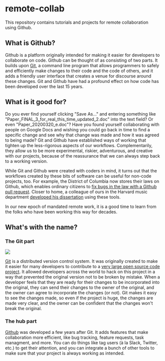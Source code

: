 # remote-collab

This repository contains tutorials and projects for remote collaboration using Github.

## What is Github?

Github is a platform originally intended for making it easier for developers to collaborate on code. Github can be thought of as consisting of two parts. It builds upon [Git](https://git-scm.com), a command line program that allows programmers to safely and efficiently make changes to their code and the code of others, and it adds a friendly user interface that creates a venue for discourse around these changes. Git and Github have had a profound effect on how code has been developed over the last 15 years.

## What is it good for?

Do you ever find yourself clicking "Save As…" and entering something like "Paper\_FINAL\_3\_for\_real\_this\_time\_updated\_2.doc" into the text field? Or even "Paper\_20200320\_e.doc"? Have you found yourself collaborating with people on Google Docs and wishing you could go back in time to find a specific change and see why that change was made and how it was agreed to being made? Git and Github have established ways of working that tighten up the less-rigorous aspects of our workflows. Complementarily, they allow us to be more experimental, riskier, adventurous, and creative with our projects, because of the reassurance that we can always step back to a working version.

While Git and Github were created with coders in mind, it turns out that the workflows created by these bits of software can be useful for non-code projects, too. For example, the District of Columbia now stores their laws on Github, which enables ordinary citizens to [fix bugs in the law with a Github pull request](https://arstechnica.com/tech-policy/2018/11/how-i-changed-the-law-with-a-github-pull-request/). Closer to home, a colleague of ours in the Harvard music department [developed his dissertation](https://github.com/josiah-wolf-oberholtzer/dissertation) using these tools.

In our new epoch of mandated remote work, it is a good time to learn from the folks who have been working this way for decades.

## What's with the name?

### The Git part

![](https://www.nobledesktop.com/image/gitresources/git-branches-merge.png)

[Git](https://git-scm.com) is a distributed version control system. It was originally created to make it easier for many developers to contribute to a [very large open source code project](https://www.linux.org). It allowed developers across the world to hack on this project in a way that prevented the original version not to be broken by mistake. When a developer feels that they are ready for their changes to be incorporated into the original, they can send their changes to the owner of the original, and the owner can agree to incorporate the changes (or not). Git makes it easy to see the changes made, so even if the project is huge, the changes are made very clear, and the owner can be confident that the changes won't break the original.

### The hub part

[Github](https://github.com) was developed a few years after Git. It adds features that make collaboration more efficient, like bug tracking, feature requests, task managment, and more. You can do things like tag users (à la Slack, Twitter, etc.) to get their attention, and you can integrate a bunch of other tools to make sure that your project is always working as intended.